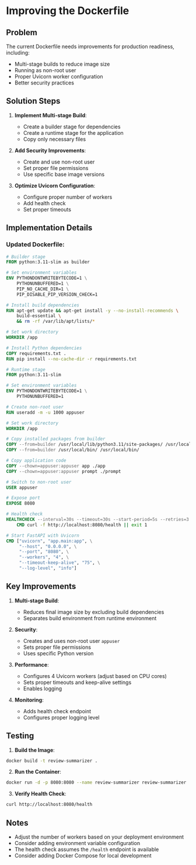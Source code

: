 # Improving the Dockerfile

## Problem
The current Dockerfile needs improvements for production readiness, including:
- Multi-stage builds to reduce image size
- Running as non-root user
- Proper Uvicorn worker configuration
- Better security practices

## Solution Steps

1. **Implement Multi-stage Build**:
   - Create a builder stage for dependencies
   - Create a runtime stage for the application
   - Copy only necessary files

2. **Add Security Improvements**:
   - Create and use non-root user
   - Set proper file permissions
   - Use specific base image versions

3. **Optimize Uvicorn Configuration**:
   - Configure proper number of workers
   - Add health check
   - Set proper timeouts

## Implementation Details

### Updated Dockerfile:
```dockerfile
# Builder stage
FROM python:3.11-slim as builder

# Set environment variables
ENV PYTHONDONTWRITEBYTECODE=1 \
    PYTHONUNBUFFERED=1 \
    PIP_NO_CACHE_DIR=1 \
    PIP_DISABLE_PIP_VERSION_CHECK=1

# Install build dependencies
RUN apt-get update && apt-get install -y --no-install-recommends \
    build-essential \
    && rm -rf /var/lib/apt/lists/*

# Set work directory
WORKDIR /app

# Install Python dependencies
COPY requirements.txt .
RUN pip install --no-cache-dir -r requirements.txt

# Runtime stage
FROM python:3.11-slim

# Set environment variables
ENV PYTHONDONTWRITEBYTECODE=1 \
    PYTHONUNBUFFERED=1

# Create non-root user
RUN useradd -m -u 1000 appuser

# Set work directory
WORKDIR /app

# Copy installed packages from builder
COPY --from=builder /usr/local/lib/python3.11/site-packages/ /usr/local/lib/python3.11/site-packages/
COPY --from=builder /usr/local/bin/ /usr/local/bin/

# Copy application code
COPY --chown=appuser:appuser app ./app
COPY --chown=appuser:appuser prompt ./prompt

# Switch to non-root user
USER appuser

# Expose port
EXPOSE 8080

# Health check
HEALTHCHECK --interval=30s --timeout=30s --start-period=5s --retries=3 \
    CMD curl -f http://localhost:8080/health || exit 1

# Start FastAPI with Uvicorn
CMD ["uvicorn", "app.main:app", \
     "--host", "0.0.0.0", \
     "--port", "8080", \
     "--workers", "4", \
     "--timeout-keep-alive", "75", \
     "--log-level", "info"]
```

## Key Improvements

1. **Multi-stage Build**:
   - Reduces final image size by excluding build dependencies
   - Separates build environment from runtime environment

2. **Security**:
   - Creates and uses non-root user `appuser`
   - Sets proper file permissions
   - Uses specific Python version

3. **Performance**:
   - Configures 4 Uvicorn workers (adjust based on CPU cores)
   - Sets proper timeouts and keep-alive settings
   - Enables logging

4. **Monitoring**:
   - Adds health check endpoint
   - Configures proper logging level

## Testing

1. **Build the Image**:
```bash
docker build -t review-summarizer .
```

2. **Run the Container**:
```bash
docker run -d -p 8080:8080 --name review-summarizer review-summarizer
```

3. **Verify Health Check**:
```bash
curl http://localhost:8080/health
```

## Notes
- Adjust the number of workers based on your deployment environment
- Consider adding environment variable configuration
- The health check assumes the `/health` endpoint is available
- Consider adding Docker Compose for local development 